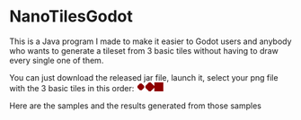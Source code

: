 # NanoTilesGodot

This is a Java program I made to make it easier to Godot users and anybody who wants to generate a tileset from 3 basic tiles without having to draw every single one of them.

You can just download the released jar file, launch it, select your png file with the 3 basic tiles in this order:
![Tileset Sample 1](https://github.com/ndriqa/NanoTilesGodot/blob/master/assets/nanoTiles3.png)

Here are the samples and the results generated from those samples
